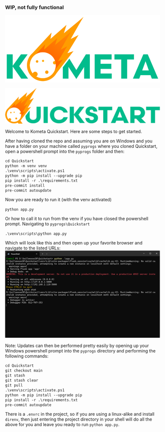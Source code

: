 ### WIP, not fully functional

![image](./static/images/header.png)

![image](./static/images/logo.webp)

Welcome to Kometa Quickstart. Here are some steps to get started.

After having cloned the repo and assuming you are on Windows and you have a folder on your machine called `pyprogs` where you cloned Quickstart, open a powershell prompt into the `pyprogs` folder and then:

```
cd Quickstart
python -m venv venv
.\venv\scripts\activate.ps1
python -m pip install --upgrade pip
pip install -r .\requirements.txt
pre-commit install
pre-commit autoupdate
```
Now you are ready to run it (with the venv activated)

`python app.py`

Or how to call it to run from the venv if you have closed the powershell prompt. Navigating to `pyprogs\Quickstart`

`.\venv\scripts\python app.py`

Which will look like this and then open up your favorite browser and navigate to the listed URLs:
![image](./static/images/running-in-pwsh.png)

Note: Updates can then be performed pretty easily by opening up your Windows powershell prompt into the `pyprogs` directory and performing the following commands:
```
cd Quickstart
git checkout main
git stash
git stash clear
git pull
.\venv\scripts\activate.ps1
python -m pip install --upgrade pip
pip install -r .\requirements.txt
pre-commit autoupdate
```

There is a `.envrc` in the project, so if you are using a linux-alike and install `direnv`, then just entering the project directory in your shell will do all the above for you and leave you ready to run `python app.py`.
